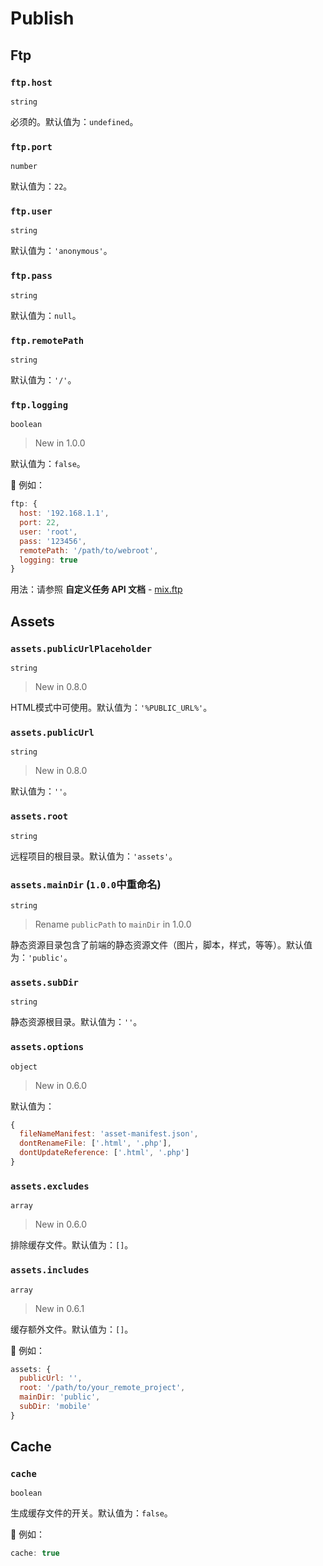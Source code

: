 # Publish

## Ftp

### `ftp.host`

`string`

必须的。默认值为：`undefined`。

### `ftp.port`

`number`

默认值为：`22`。

### `ftp.user`

`string`

默认值为：`'anonymous'`。

### `ftp.pass`

`string`

默认值为：`null`。

### `ftp.remotePath`

`string`

默认值为：`'/'`。

### `ftp.logging`

`boolean`

> New in 1.0.0

默认值为：`false`。

🌰 例如：

```js
ftp: {
  host: '192.168.1.1',
  port: 22,
  user: 'root',
  pass: '123456',
  remotePath: '/path/to/webroot',
  logging: true
}
```

用法：请参照 __自定义任务 API 文档__ - [mix.ftp](../api/assets.html#mixftpinput)

## Assets

### `assets.publicUrlPlaceholder`

`string`

> New in 0.8.0

HTML模式中可使用。默认值为：`'%PUBLIC_URL%'`。

### `assets.publicUrl`

`string`

> New in 0.8.0

默认值为：`''`。

### `assets.root`

`string`

远程项目的根目录。默认值为：`'assets'`。

### `assets.mainDir` (`1.0.0`中重命名)

`string`

> Rename `publicPath` to `mainDir` in 1.0.0

静态资源目录包含了前端的静态资源文件（图片，脚本，样式，等等）。默认值为：`'public'`。

### `assets.subDir`

`string`

静态资源根目录。默认值为：`''`。

### `assets.options`

`object`

> New in 0.6.0

默认值为：

```js
{
  fileNameManifest: 'asset-manifest.json',
  dontRenameFile: ['.html', '.php'],
  dontUpdateReference: ['.html', '.php']
}
```

### `assets.excludes`

`array`

> New in 0.6.0

排除缓存文件。默认值为：`[]`。

### `assets.includes`

`array`

> New in 0.6.1

缓存额外文件。默认值为：`[]`。

🌰 例如：

```js
assets: {
  publicUrl: '',
  root: '/path/to/your_remote_project',
  mainDir: 'public',
  subDir: 'mobile'
}
```

## Cache

### `cache`

`boolean`

生成缓存文件的开关。默认值为：`false`。

🌰 例如：

```js
cache: true
```
